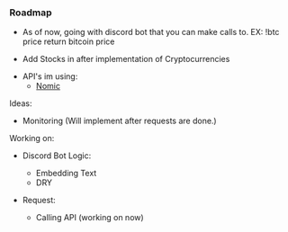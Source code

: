 ### Roadmap

- As of now, going with discord bot that you can make calls to. EX: !btc price return bitcoin price

- Add Stocks in after implementation of Cryptocurrencies

* API's im using:
  - [Nomic](https://p.nomics.com/cryptocurrency-bitcoin-api)

Ideas:

- Monitoring (Will implement after requests are done.)

Working on:

- Discord Bot Logic:

  - Embedding Text
  - DRY

- Request:
  - Calling API (working on now)
